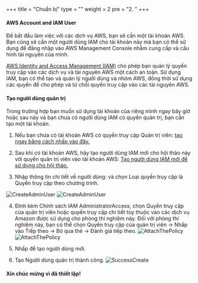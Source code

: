 +++
title = "Chuẩn bị"
type = ""
weight = 2
pre = "2. "
+++

#### **AWS Account and IAM User**
Để bắt đầu làm việc với các dịch vụ AWS, bạn sẽ cần một tài khoản AWS. Bạn cũng sẽ cần một người dùng IAM cho tài khoản này mà bạn có thể sử dụng để đăng nhập vào AWS Management Console nhằm cung cấp và cấu hình tài nguyên của mình.

[AWS Identity and Access Management (IAM)](https://aws.amazon.com/iam/) cho phép bạn quản lý quyền truy cập vào các dịch vụ và tài nguyên AWS một cách an toàn. Sử dụng IAM, bạn có thể tạo và quản lý người dùng và nhóm AWS, đồng thời sử dụng các quyền để cho phép và từ chối quyền truy cập vào các tài nguyên AWS.

#### Tạo người dùng quản trị
Trong trường hợp bạn muốn sử dụng tài khoản của riêng mình ngay bây giờ hoặc sau này và bạn chưa có người dùng IAM có quyền quản trị, bạn cần tạo một tài khoản.

1. Nếu bạn chưa có tài khoản AWS có quyền truy cập Quản trị viên: [tạo ngay bằng cách nhấp vào đây.](https://aws.amazon.com/free)

2. Sau khi có tài khoản AWS, hãy tạo người dùng IAM mới cho hội thảo này với quyền quản trị viên vào tài khoản AWS: [Tạo người dùng IAM mới để sử dụng cho hội thảo.](https://console.aws.amazon.com/iam/home?#/users$new)

3. Nhập thông tin chi tiết về người dùng: và chọn Loại quyền truy cập là Quyền truy cập theo chương trình.

![CreateAdminUser](/image/2.Prepare/002-1-CreateAdminUser.png)
![CreateAdminUser](/image/2.Prepare/002-2-CreateAdminUser.png)

4. Đính kèm Chính sách IAM AdministratorAccess, chọn Quyền truy cập của quản trị viên hoặc quyền truy cập chi tiết tùy thuộc vào các dịch vụ Amazon được sử dụng cho phòng thí nghiệm này. Đối với phòng thí nghiệm này, bạn có thể chọn Quyền truy cập của quản trị viên → Nhấp vào Tiếp theo → Bỏ qua thẻ → Đánh giá tiếp theo.
![AttachThePolicy](/image/2.Prepare/002-3-CreateAdminUser.png)
![AttachThePolicy](/image/2.Prepare/002-4-CreateAdminUser.png)

5. Nhấp để tạo người dùng mới.
6. Tạo Người dùng quản trị thành công.
![SuccessCreate](/image/2.Prepare/002-5-SuccessCreateAdimUser.png)

#### Xin chúc mừng vì đã thiết lập!